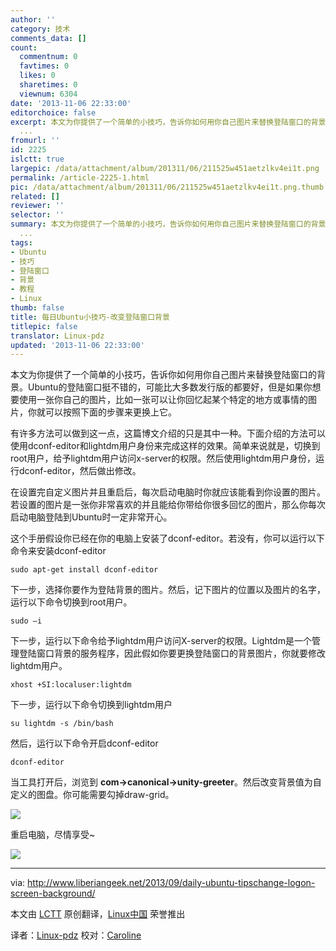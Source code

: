 ```yaml
---
author: ''
category: 技术
comments_data: []
count:
  commentnum: 0
  favtimes: 0
  likes: 0
  sharetimes: 0
  viewnum: 6304
date: '2013-11-06 22:33:00'
editorchoice: false
excerpt: 本文为你提供了一个简单的小技巧，告诉你如何用你自己图片来替换登陆窗口的背景。Ubuntu的登陆窗口挺不错的，可能比大多数发行版的都要好，但是如果你想要使用一张你自己的图片，比如一张可以让你回忆起某个特定的地
  ...
fromurl: ''
id: 2225
islctt: true
largepic: /data/attachment/album/201311/06/211525w451aetzlkv4ei1t.png
permalink: /article-2225-1.html
pic: /data/attachment/album/201311/06/211525w451aetzlkv4ei1t.png.thumb.jpg
related: []
reviewer: ''
selector: ''
summary: 本文为你提供了一个简单的小技巧，告诉你如何用你自己图片来替换登陆窗口的背景。Ubuntu的登陆窗口挺不错的，可能比大多数发行版的都要好，但是如果你想要使用一张你自己的图片，比如一张可以让你回忆起某个特定的地
  ...
tags:
- Ubuntu
- 技巧
- 登陆窗口
- 背景
- 教程
- Linux
thumb: false
title: 每日Ubuntu小技巧-改变登陆窗口背景
titlepic: false
translator: Linux-pdz
updated: '2013-11-06 22:33:00'
---
```


本文为你提供了一个简单的小技巧，告诉你如何用你自己图片来替换登陆窗口的背景。Ubuntu的登陆窗口挺不错的，可能比大多数发行版的都要好，但是如果你想要使用一张你自己的图片，比如一张可以让你回忆起某个特定的地方或事情的图片，你就可以按照下面的步骤来更换上它。


有许多方法可以做到这一点，这篇博文介绍的只是其中一种。下面介绍的方法可以使用dconf-editor和lightdm用户身份来完成这样的效果。简单来说就是，切换到root用户，给予lightdm用户访问x-server的权限。然后使用lightdm用户身份，运行dconf-editor，然后做出修改。


在设置完自定义图片并且重启后，每次启动电脑时你就应该能看到你设置的图片。若设置的图片是一张你非常喜欢的并且能给你带给你很多回忆的图片，那么你每次启动电脑登陆到Ubuntu时一定非常开心。


这个手册假设你已经在你的电脑上安装了dconf-editor。若没有，你可以运行以下命令来安装dconf-editor



```
sudo apt-get install dconf-editor 
```

下一步，选择你要作为登陆背景的图片。然后，记下图片的位置以及图片的名字，运行以下命令切换到root用户。



```
sudo –i 
```

下一步，运行以下命令给予lightdm用户访问X-server的权限。Lightdm是一个管理登陆窗口背景的服务程序，因此假如你要更换登陆窗口的背景图片，你就要修改lightdm用户。



```
xhost +SI:localuser:lightdm 
```

下一步，运行以下命令切换到lightdm用户



```
su lightdm -s /bin/bash 
```

然后，运行以下命令开启dconf-editor



```
dconf-editor 
```

当工具打开后，浏览到 **com->canonical->unity-greeter**。然后改变背景值为自定义的图盘。你可能需要勾掉draw-grid。


![](/data/attachment/album/201311/06/211525w451aetzlkv4ei1t.png)


重启电脑，尽情享受~


![](/data/attachment/album/201311/06/2115266x340i97bfhbicp7.png)




---


via: <http://www.liberiangeek.net/2013/09/daily-ubuntu-tipschange-logon-screen-background/>


本文由 [LCTT](https://github.com/LCTT/TranslateProject) 原创翻译，[Linux中国](http://linux.cn/) 荣誉推出


译者：[Linux-pdz](https://github.com/Linux-pdz) 校对：[Caroline](https://github.com/carolinewuyan)